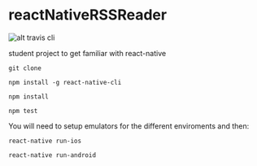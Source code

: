 # reactNativeRSSReader
![alt travis cli](https://travis-ci.org/aljones15/reactNativeRSSReader.svg?branch=master)

student project to get familiar with react-native

```
git clone

npm install -g react-native-cli

npm install

npm test
```
You will need to setup emulators for the different enviroments and then:
```
react-native run-ios

react-native run-android
```
